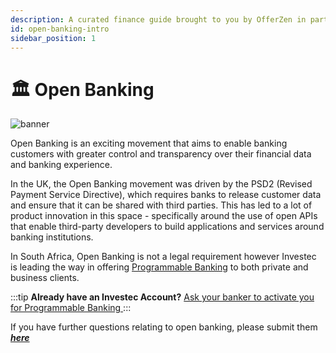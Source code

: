```yaml
---
description: A curated finance guide brought to you by OfferZen in partnership with Investec.
id: open-banking-intro
sidebar_position: 1
---
```



# 🏛 Open Banking
![banner](pathname:///img/assets/openbanking.png)

Open Banking is an exciting movement that aims to enable banking customers with greater control and transparency over their financial data and banking experience.&#x20;

In the UK, the Open Banking movement was driven by the PSD2 (Revised Payment Service Directive), which requires banks to release customer data and ensure that it can be shared with third parties. This has led to a lot of product innovation in this space - specifically around the use of open APIs that enable third-party developers to build applications and services around banking institutions. &#x20;

In South Africa, Open Banking is not a legal requirement however Investec is leading the way in offering [Programmable Banking](https://www.investec.com/en_za/banking/programmable-banking.html) to both private and business clients.&#x20;

:::tip
**Already have an Investec Account?** [Ask your banker to activate you for Programmable Banking ](https://www.investec.com/en_za/banking/programmable-banking.html)
:::

If you have further questions relating to open banking, please submit them [_**here**_](https://8malmkzgvs8.typeform.com/to/oLVWxa8r?)

